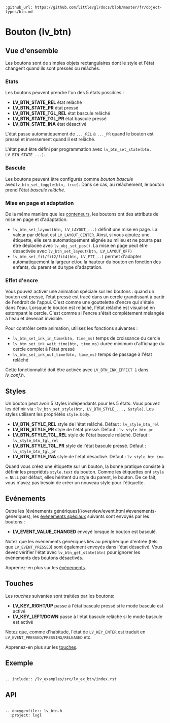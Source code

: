 ```eval_rst
:github_url: https://github.com/littlevgl/docs/blob/master/fr/object-types/btn.md
```
# Bouton (lv_btn)

## Vue d'ensemble

Les boutons sont de simples objets rectangulaires dont le style et l'état changent quand ils sont pressés ou relâchés. 

### Etats
Les boutons peuvent prendre l'un des 5 états possibles :
- **LV_BTN_STATE_REL** état relâché
- **LV_BTN_STATE_PR** état  pressé
- **LV_BTN_STATE_TGL_REL** état bascule relâché
- **LV_BTN_STATE_TGL_PR** état bascule pressé
- **LV_BTN_STATE_INA** état désactivé

L'état passe automatiquement de `..._REL` à `..._PR` quand le bouton est pressé et inversement quand il est relâché.

L'état peut être défini par programmation avec `lv_btn_set_state(btn, LV_BTN_STATE_...)`.

### Bascule
Les boutons peuvent être configurés comme *bouton bascule* avec`lv_btn_set_toggle(btn, true)`. Dans ce cas, au relâchement, le bouton prend l'état *bascule relâché*.

### Mise en page et adaptation
De la même manière que les [conteneurs](/object-types/cont), les boutons ont des attributs de mise en page et d'adaptation.
- `lv_btn_set_layout(btn, LV_LAYOUT_...)` définit une mise en page. La valeur par défaut est `LV_LAYOUT_CENTER`. 
Ainsi, si vous ajoutez une étiquette, elle sera automatiquement alignée au milieu et ne pourra pas être déplacée avec `lv_obj_set_pos()`.
La mise en page peut être désactivée avec `lv_btn_set_layout(btn, LV_LAYOUT_OFF)`
- `lv_btn_set_fit/fit2/fit4(btn, LV_FIT_..)` permet d'adapter automatiquement la largeur et/ou la hauteur du bouton en fonction des enfants, du parent et du type d'adaptation.

### Effet d'encre
Vous pouvez activer une animation spéciale sur les boutons : quand un bouton est pressé, l’état pressé est tracé dans un cercle grandissant à partir de l'endroit de l'appui. C'est comme une gouttelette d'encre qui s'étale dans l'eau.
Lorsque le bouton est relâché, l'état relâché est visualisé en estompant le cercle. C'est comme si l'encre s'était complètement mélangée à l'eau et devenait invisible.

Pour contrôler cette animation, utilisez les fonctions suivantes :
- `lv_btn_set_ink_in_time(btn, time_ms)` temps de croissance du cercle
- `lv_btn_set_ink_wait_time(btn, time_ms)` durée minimum d'affichage du cercle complet à l'état pressé
- `lv_btn_set_ink_out_time(btn, time_ms)` temps de passage à l'état relâché

Cette fonctionnalité doit être activée avec `LV_BTN_INK_EFFECT 1` dans *lv_conf.h*.


## Styles

Un bouton peut avoir 5 styles indépendants pour les 5 états. Vous pouvez les définir via : `lv_btn_set_style(btn, LV_BTN_STYLE_..., &style)`. Les styles utilisent les propriétés `style.body`.

- **LV_BTN_STYLE_REL** style de l'état relâché. Défaut : `lv_style_btn_rel`
- **LV_BTN_STYLE_PR**  style de l'état pressé. Défaut : `lv_style_btn_pr`
- **LV_BTN_STYLE_TGL_REL**  style de l'état bascule relâché. Défaut : `lv_style_btn_tgl_rel`
- **LV_BTN_STYLE_TGL_PR** style de l'état bascule pressé. Défaut : `lv_style_btn_tgl_pr`
- **LV_BTN_STYLE_INA** style de l'état désactivé. Défaut : `lv_style_btn_ina`

Quand vous créez une étiquette sur un bouton, la bonne pratique consiste à définir les propriétés `style.text` du bouton. Comme les étiquettes ont `style = NULL` par défaut, elles héritent du style du parent, le bouton.
De ce fait, vous n'avez pas besoin de créer un nouveau style pour l'étiquette.


## Evénements
Outre les [événements génériques](/overview/event.html #evenements-generiques), les [événements spéciaux](/overview/event.html#evenements-speciaux) suivants  sont envoyés par les boutons :
 - **LV_EVENT_VALUE_CHANGED** envoyé lorsque le bouton est basculé.

Notez que les événements génériques liés au périphérique d'entrée (tels que `LV_EVENT_PRESSED`) sont également envoyés dans l'état désactivé. Vous devez vérifier l'état avec `lv_btn_get_state(btn)` pour ignorer les événements des boutons désactivés.
 
Apprenez-en plus sur les [événements](/overview/event).

## Touches
Les *touches* suivantes sont traitées par les boutons:
- **LV_KEY_RIGHT/UP** passe à l'état bascule pressé si le mode bascule est activé
- **LV_KEY_LEFT/DOWN** passe à l'état bascule relâché si le mode bascule est activé

Notez que, comme d'habitude, l'état de `LV_KEY_ENTER` est traduit en `LV_EVENT_PRESSED/PRESSING/RELEASED` etc.

Apprenez-en plus sur les [touches](/overview/indev).
  
## Exemple
```eval_rst

.. include:: /lv_examples/src/lv_ex_btn/index.rst

```

## API 

```eval_rst

.. doxygenfile:: lv_btn.h
  :project: lvgl
        
```
